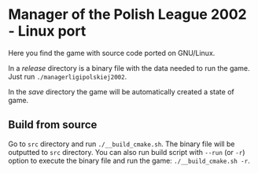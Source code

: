 # Manager of the Polish League 2002 - Linux port

Here you find the game with source code ported on GNU/Linux.

In a *release* directory is a binary file with the data needed to run the game. Just run `./managerligipolskiej2002`.

In the *save* directory the game will be automatically created a state of game.

## Build from source

Go to `src` directory and run `./__build_cmake.sh`. The binary file will be outputted to `src` directory. You can also run build script with `--run` (or `-r`) option to execute the binary file and run the game: `./__build_cmake.sh -r`.